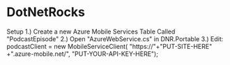 DotNetRocks
===========

Setup
1.) Create a new Azure Mobile Services Table Called "PodcastEpisode"
2.) Open "AzureWebService.cs" in DNR.Portable
3.) Edit: podcastClient = new MobileServiceClient(
        "https://"+"PUT-SITE-HERE" +".azure-mobile.net/",
        "PUT-YOUR-API-KEY-HERE");

